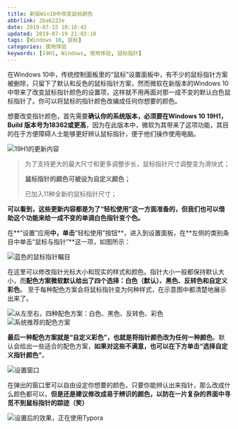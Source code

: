 ```yaml
---
title: 新版Win10中改变鼠标颜色
abbrlink: 2ba6222e
date: 2019-07-15 10:16:42
updated: 2019-07-19 21:03:10
tags: [Windows 10, 鼠标]
categories: 使用体验
keywords: [19H1, Windows, 使用体验, 鼠标指针]
---
```


在Windows 10中，传统控制面板里的“鼠标”设置面板中，有不少的鼠标指针方案被删除，只留下了默认和反色的鼠标指针方案，然而微软在新版本的Windows 10中带来了改变鼠标指针颜色的设置项，这样就不用再面对那一成不变的默认白色鼠标指针了。你可以将鼠标的指针颜色改编成任何你想要的颜色。<!--more-->  

想要改变指针颜色，首先需要**确认你的系统版本，必须要在Windows 10 19H1，Build 版本号为18362或更高**，因为在此版本中，微软为其带来了这项功能，其目的在于方便障碍人士能够更好辨认鼠标指针，便于他们操作使用电脑。  

![19H1的更新内容](https://i.loli.net/2019/07/15/5d2bfc6722fca48173.png)

> 为了支持更大的最大尺寸和更多调整步长，鼠标指针尺寸调整变为滑块式；  
>
> **鼠标指针的颜色可被设为自定义颜色；**  
>
> 已加入11种全新的鼠标指针尺寸；

**可以看到，这些更新内容都是为了“轻松使用”这一方面准备的，但我们也可以借助这个功能来给一成不变的单调白色指针变个色。**  

在**“设置”应用**中，单击**“轻松使用”按钮**，进入到设置面板，在**左侧的类别条目中单击“鼠标与指针”**这一项，如图所示：  

![蓝色的鼠标指针瞩目](https://i.loli.net/2019/07/15/5d2bfc68b796579674.png)  

在这里可以修改指针光标大小和现实的样式和颜色。指针大小一般都保持默认大小，而**配色方案微软默认给出了四个选择：白色（默认）、黑色、反转色和自定义彩色**。  至于每种配色方案会将鼠标指针变为何种样式，在示意图中都清楚地展示出来了。    

![从左至右，四种配色方案：白色、黑色、反转色、彩色](https://i.loli.net/2019/07/15/5d2bfc66a6d9e72191.png)  
![系统推荐的配色方案](https://i.loli.net/2019/07/15/5d2bfc663893e42797.png)  

**最后一种配色方案就是“自定义彩色”，也就是将指针颜色改为任何一种颜色**。默认会给出一些适合的配色方案，**如果对这些不满意，也可以在下方单击“选择自定义指针颜色”**。  

![设置窗口](https://i.loli.net/2019/07/15/5d2bfc683233a14751.png)

在弹出的窗口里可以自由设定你想要的颜色，只要你能辨认出来指针，那么改成什么颜色都可以，**但是还是建议修改成易于辨识的颜色，以防在一片复杂的界面中寻觅不到鼠标指针的踪迹（笑）**  

![设置后的效果，正在使用Typora](https://i.loli.net/2019/07/15/5d2bfc679d47874571.png?70)  

<style>div.post-block br {display: none}</style>